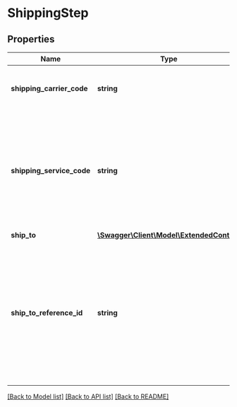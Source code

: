 # ShippingStep

## Properties
Name | Type | Description | Notes
------------ | ------------- | ------------- | -------------
**shipping_carrier_code** | **string** | The unique identifier of the shipping carrier being used to ship the line item. Note: The Trading API&#x27;s GeteBayDetails call can be used to retrieve the latest shipping carrier and shipping service option enumeration values. | [optional] 
**shipping_service_code** | **string** | The unique identifier of the shipping service option being used to ship the line item. Note: Use the Trading API&#x27;s GeteBayDetails call to retrieve the latest shipping carrier and shipping service option enumeration values. When making the GeteBayDetails call, include the DetailName field in the request payload and set its value to ShippingServiceDetails. Each valid shipping service option (returned in ShippingServiceDetails.ShippingService field) and corresponding shipping carrier (returned in ShippingServiceDetails.ShippingCarrier field) is returned in response payload. | [optional] 
**ship_to** | [**\Swagger\Client\Model\ExtendedContact**](ExtendedContact.md) |  | [optional] 
**ship_to_reference_id** | **string** | This is the unique identifer of the Global Shipping Program (GSP) shipment. This field is only returned if the line item is being shipped via GSP (the value of the fulfillmentStartInstructions.ebaySupportedFulfillment field will be true. The international shipping provider uses the shipToReferenceId value as the primary reference number to retrieve the relevant details about the buyer, the order, and the fulfillment, so the shipment can be completed. Sellers must include this value on the shipping label immediately above the street address of the international shipping provider. Example: &amp;quot;Reference #1234567890123456&amp;quot; Note: This value is the same as the ShipToAddress.ReferenceID value returned by the Trading API&#x27;s GetOrders call. | [optional] 

[[Back to Model list]](../../README.md#documentation-for-models) [[Back to API list]](../../README.md#documentation-for-api-endpoints) [[Back to README]](../../README.md)

